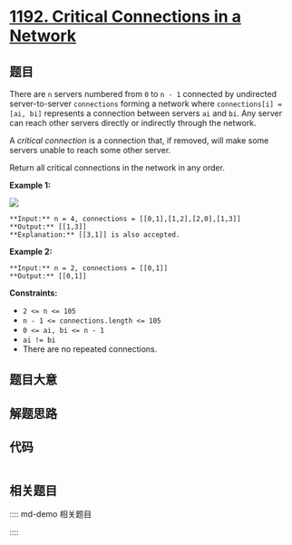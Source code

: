 # [1192. Critical Connections in a Network](https://leetcode.com/problems/critical-connections-in-a-network)

## 题目

There are `n` servers numbered from `0` to `n - 1` connected by undirected
server-to-server `connections` forming a network where `connections[i] = [ai,
bi]` represents a connection between servers `ai` and `bi`. Any server can
reach other servers directly or indirectly through the network.

A _critical connection_ is a connection that, if removed, will make some
servers unable to reach some other server.

Return all critical connections in the network in any order.



**Example 1:**

![](https://assets.leetcode.com/uploads/2019/09/03/1537_ex1_2.png)

    
    
    **Input:** n = 4, connections = [[0,1],[1,2],[2,0],[1,3]]
    **Output:** [[1,3]]
    **Explanation:** [[3,1]] is also accepted.
    

**Example 2:**

    
    
    **Input:** n = 2, connections = [[0,1]]
    **Output:** [[0,1]]
    



**Constraints:**

  * `2 <= n <= 105`
  * `n - 1 <= connections.length <= 105`
  * `0 <= ai, bi <= n - 1`
  * `ai != bi`
  * There are no repeated connections.


## 题目大意

## 解题思路

## 代码

```javascript

```

## 相关题目

:::: md-demo 相关题目

::::
